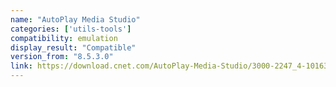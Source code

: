 ```yaml
---
name: "AutoPlay Media Studio"
categories: ['utils-tools']
compatibility: emulation
display_result: "Compatible"
version_from: "8.5.3.0"
link: https://download.cnet.com/AutoPlay-Media-Studio/3000-2247_4-10163784.html
---
```


